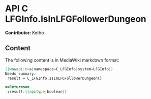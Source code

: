 # API C LFGInfo.IsInLFGFollowerDungeon

**Contributor:** Ketho

## Content

The following content is in MediaWiki markdown format:

```mediawiki
{{wowapi|t=a|namespace=C_LFGInfo|system=LFGInfo}}
Needs summary.
 result = C_LFGInfo.IsInLFGFollowerDungeon()

==Returns==
:;result:{{apitype|boolean}}
```